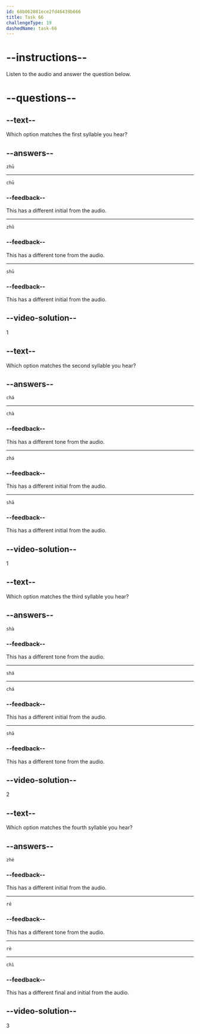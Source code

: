 ```yaml
---
id: 68b062081ece2fd46439b666
title: Task 66
challengeType: 19
dashedName: task-66
---
```


<!-- (Audio) A: zhū, chá, shá, rè -->

# --instructions--

Listen to the audio and answer the question below.

# --questions--

## --text--

Which option matches the first syllable you hear?

## --answers--

`zhū`

---

`chū`

### --feedback--

This has a different initial from the audio.

---

`zhǔ`

### --feedback--

This has a different tone from the audio.

---

`shū`

### --feedback--

This has a different initial from the audio.

## --video-solution--

1

## --text--

Which option matches the second syllable you hear?

## --answers--

`chá`

---

`chà`

### --feedback--

This has a different tone from the audio.

---

`zhá`

### --feedback--

This has a different initial from the audio.

---

`shā`

### --feedback--

This has a different initial from the audio.

## --video-solution--

1

## --text--

Which option matches the third syllable you hear?

## --answers--

`shà`

### --feedback--

This has a different tone from the audio.

---

`shá`

---

`chá`

### --feedback--

This has a different initial from the audio.

---

`shā`

### --feedback--

This has a different tone from the audio.

## --video-solution--

2

## --text--

Which option matches the fourth syllable you hear?

## --answers--

`zhè`

### --feedback--

This has a different initial from the audio.

---

`rě`

### --feedback--

This has a different tone from the audio.

---

`rè`

---


`chì`

### --feedback--

This has a different final and initial from the audio.

## --video-solution--

3
